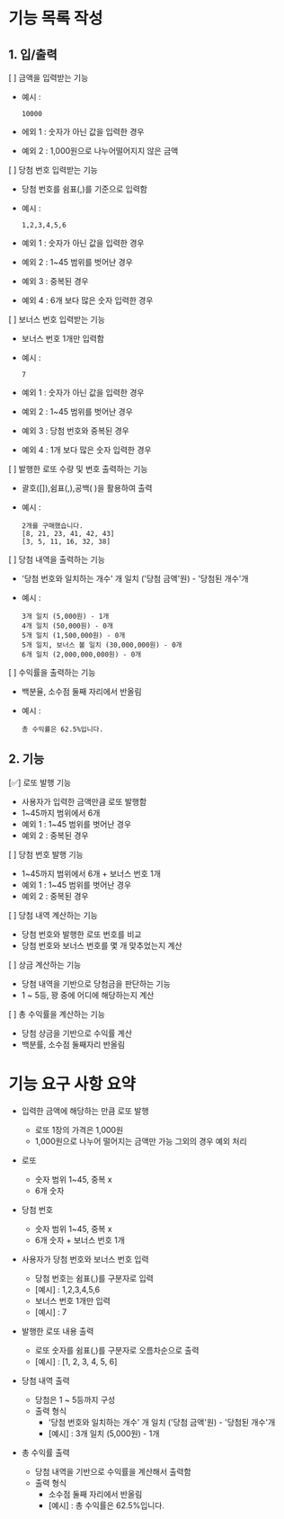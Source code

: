 # 기능 목록 작성

## 1. 입/출력

[ ] 금액을 입력받는 기능
  - 예시 : 

        10000

  - 에외 1 : 숫자가 아닌 값을 입력한 경우
  - 예외 2 : 1,000원으로 나누어떨어지지 않은 금액

[ ] 당첨 번호 입력받는 기능
  - 당첨 번호를 쉼표(,)를 기준으로 입력함
  - 예시 : 
            
        1,2,3,4,5,6

  - 예외 1 : 숫자가 아닌 값을 입력한 경우
  - 예외 2 : 1~45 범위를 벗어난 경우
  - 예외 3 : 중복된 경우
  - 예외 4 : 6개 보다 많은 숫자 입력한 경우

[ ] 보너스 번호 입력받는 기능
  - 보너스 번호 1개만 입력함
  - 예시 : 

        7

  - 예외 1 : 숫자가 아닌 값을 입력한 경우
  - 예외 2 : 1~45 범위를 벗어난 경우
  - 예외 3 : 당첨 번호와 중복된 경우
  - 예외 4 : 1개 보다 많은 숫자 입력한 경우

[ ] 발행한 로또 수량 및 번호 출력하는 기능
  - 괄호([]),쉼표(,),공백( )을 활용하여 출력
  - 예시 : 

        2개를 구매했습니다.
        [8, 21, 23, 41, 42, 43]
        [3, 5, 11, 16, 32, 38]

[ ] 당첨 내역을 출력하는 기능
  - '당첨 번호와 일치하는 개수' 개 일치 ('당첨 금액'원) - '당첨된 개수'개
  - 예시 :

        3개 일치 (5,000원) - 1개 
        4개 일치 (50,000원) - 0개 
        5개 일치 (1,500,000원) - 0개 
        5개 일치, 보너스 볼 일치 (30,000,000원) - 0개 
        6개 일치 (2,000,000,000원) - 0개

[ ] 수익률을 출력하는 기능
  - 백분율, 소수점 둘째 자리에서 반올림
  - 예시 :
            
        총 수익률은 62.5%입니다.


## 2. 기능

[✅] 로또 발행 기능
- 사용자가 입력한 금액만큼 로또 발행함
- 1~45까지 범위에서 6개
- 예외 1 : 1~45 범위를 벗어난 경우
- 예외 2 : 중복된 경우

[ ] 당첨 번호 발행 기능
- 1~45까지 범위에서 6개 + 보너스 번호 1개
- 예외 1 : 1~45 범위를 벗어난 경우
- 예외 2 : 중복된 경우

[ ] 당첨 내역 계산하는 기능
- 당첨 번호와 발행한 로또 번호를 비교
- 당첨 번호와 보너스 번호를 몇 개 맞추었는지 계산

[ ] 상금 계산하는 기능
- 당첨 내역을 기반으로 당첨금을 판단하는 기능
- 1 ~ 5등, 꽝 중에 어디에 해당하는지 계산

[ ] 총 수익률을 계산하는 기능
- 당첨 상금을 기반으로 수익률 계산
- 백분률, 소수점 둘째자리 반올림



# 기능 요구 사항 요약

- 입력한 금액에 해당하는 만큼 로또 발행
  - 로또 1장의 가격은 1,000원
  - 1,000원으로 나누어 떨어지는 금액만 가능 그외의 경우 예외 처리

- 로또
  - 숫자 범위 1~45, 중복 x
  - 6개 숫자


- 당첨 번호
  - 숫자 범위 1~45, 중복 x
  - 6개 숫자 + 보너스 번호 1개


- 사용자가 당첨 번호와 보너스 번호 입력
  - 당첨 번호는 쉼표(,)를 구분자로 입력 
  - [예시] : 1,2,3,4,5,6
  - 보너스 번호 1개만 입력
  - [예시] : 7


- 발행한 로또 내용 출력
  - 로또 숫자를 쉼표(,)를 구분자로 오름차순으로 출력
  - [예시] : [1, 2, 3, 4, 5, 6]


- 당첨 내역 출력
  - 당첨은 1 ~ 5등까지 구성
  - 출력 형식
    - '당첨 번호와 일치하는 개수' 개 일치 ('당첨 금액'원) - '당첨된 개수'개
    - [예시] : 3개 일치 (5,000원) - 1개


- 총 수익률 출력
  - 당첨 내역을 기반으로 수익률을 계산해서 출력함
  - 출력 형식
    - 소수점 둘째 자리에서 반올림
    - [예시] : 총 수익률은 62.5%입니다.